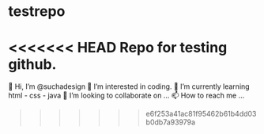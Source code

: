 # testrepo
<<<<<<< HEAD
Repo for testing github.
=======
👋 Hi, I’m @suchadesign
👀 I’m interested in coding.
🌱 I’m currently learning html - css - java
💞️ I’m looking to collaborate on ...
📫 How to reach me ...
>>>>>>> e6f253a41ac81f95462b61b4dd03b0db7a93979a
